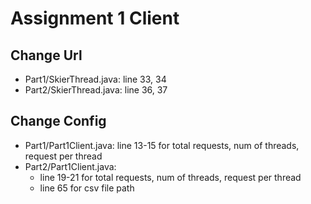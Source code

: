 # Assignment 1 Client

## Change Url
- Part1/SkierThread.java: line 33, 34
- Part2/SkierThread.java: line 36, 37

## Change Config
- Part1/Part1Client.java: line 13-15 for total requests, num of threads, request per thread
- Part2/Part1Client.java: 
  - line 19-21 for total requests, num of threads, request per thread
  - line 65 for csv file path


